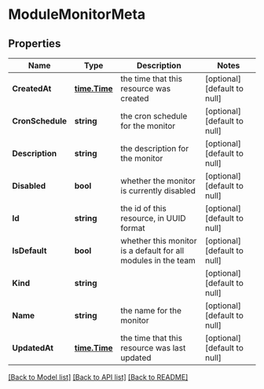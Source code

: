 # ModuleMonitorMeta

## Properties
Name | Type | Description | Notes
------------ | ------------- | ------------- | -------------
**CreatedAt** | [**time.Time**](time.Time.md) | the time that this resource was created | [optional] [default to null]
**CronSchedule** | **string** | the cron schedule for the monitor | [optional] [default to null]
**Description** | **string** | the description for the monitor | [optional] [default to null]
**Disabled** | **bool** | whether the monitor is currently disabled | [optional] [default to null]
**Id** | **string** | the id of this resource, in UUID format | [optional] [default to null]
**IsDefault** | **bool** | whether this monitor is a default for all modules in the team | [optional] [default to null]
**Kind** | **string** |  | [optional] [default to null]
**Name** | **string** | the name for the monitor | [optional] [default to null]
**UpdatedAt** | [**time.Time**](time.Time.md) | the time that this resource was last updated | [optional] [default to null]

[[Back to Model list]](../README.md#documentation-for-models) [[Back to API list]](../README.md#documentation-for-api-endpoints) [[Back to README]](../README.md)

